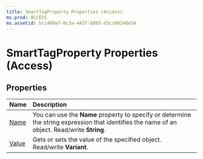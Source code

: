 ```yaml
---
title: SmartTagProperty Properties (Access)
ms.prod: ACCESS
ms.assetid: bc2480e7-0c3a-443f-b893-d3cc0824de54
---
```



# SmartTagProperty Properties (Access)

## Properties



|**Name**|**Description**|
|:-----|:-----|
|[Name](smarttagproperty-name-property-access.md)|You can use the  **Name** property to specify or determine the string expression that identifies the name of an object. Read/write **String**.|
|[Value](smarttagproperty-value-property-access.md)|Gets or sets the value of the specified object. Read/write  **Variant**.|

